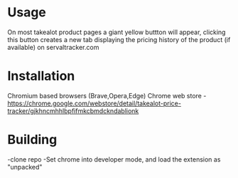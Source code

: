 # Usage
On most takealot product pages a giant yellow buttton will appear, clicking this button creates a new tab displaying the pricing history of the product (if available) on servaltracker.com

# Installation
Chromium based browsers (Brave,Opera,Edge)
Chrome web store - https://chrome.google.com/webstore/detail/takealot-price-tracker/gjkhncmhhlbpfifmkcbmdckndablionk

# Building
-clone repo
-Set chrome into developer mode, and load the extension as "unpacked"


